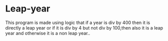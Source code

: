 # Leap-year
This program is made using logic that if a year is div by 400 then it is directly a leap year or if it is div by 4 but not div by 100,then also it is a leap year and otherwise it is a non leap year..
